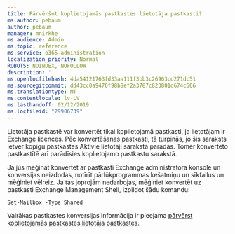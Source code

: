 ```yaml
---
title: Pārvēršot koplietojamās pastkastes lietotāja pastkasti?
ms.author: pebaum
author: pebaum
manager: mnirkhe
ms.audience: Admin
ms.topic: reference
ms.service: o365-administration
localization_priority: Normal
ROBOTS: NOINDEX, NOFOLLOW
description: ''
ms.openlocfilehash: 4da54121763fd33aa111f3bb3c26963cd271dc51
ms.sourcegitcommit: dd43cc0a9470f98b8ef2a3787c823801d674c666
ms.translationtype: MT
ms.contentlocale: lv-LV
ms.lasthandoff: 02/12/2019
ms.locfileid: "29906739"
---
```

Lietotāja pastkastē var konvertēt tikai koplietojamā pastkasti, ja lietotājam ir Exchange licences. Pēc konvertēšanas pastkasti, tā turpinās, jo šis saraksts ietver kopīgu pastkastes Aktīvie lietotāji sarakstā parādās. Tomēr konvertēto pastkastītē arī parādīsies koplietojamo pastkastu sarakstā. 
  
Ja jūs mēģināt konvertēt ar pastkasti Exchange administratora konsole un konversijas neizdodas, notīrīt pārlūkprogrammas kešatmiņu un sīkfailus un mēģiniet vēlreiz. Ja tas joprojām nedarbojas, mēģiniet konvertēt uz pastkasti Exchange Management Shell, izpildot šādu komandu:
  
```
Set-Mailbox -Type Shared
```

Vairākas pastkastes konversijas informācija ir pieejama [pārvērst koplietojamās pastkastes lietotāja pastkastes](https://support.office.com/client/2e122487-e1f5-4f26-ba41-5689249d93ba).
  
